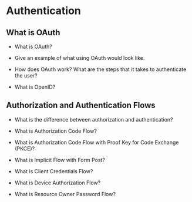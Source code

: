 # Authentication

## What is OAuth

- What is OAuth?

- Give an example of what using OAuth would look like.

- How does OAuth work? What are the steps that it takes to authenticate the user?

- What is OpenID?

## Authorization and Authentication Flows

- What is the difference between authorization and authentication?

- What is Authorization Code Flow?

- What is Authorization Code Flow with Proof Key for Code Exchange (PKCE)?

- What is Implicit Flow with Form Post?

- What is Client Credentials Flow?

- What is Device Authorization Flow?

- What is Resource Owner Password Flow?
